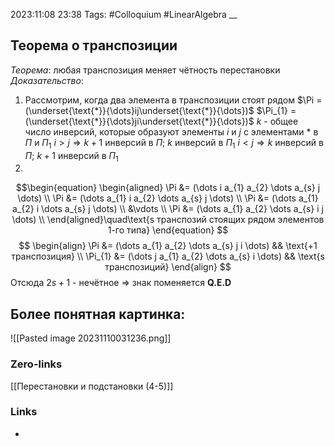 2023:11:08 23:38
Tags: #Colloquium #LinearAlgebra 
__
## Теорема о транспозиции
*Теорема*: любая транспозиция меняет чётность перестановки
*Доказательство*:
1) Рассмотрим, когда два элемента в транспозиции стоят рядом
   $\Pi = (\underset{\text{*}}{\dots}ij\underset{\text{*}}{\dots})$
   $\Pi_{1} = (\underset{\text{*}}{\dots}ji\underset{\text{*}}{\dots})$ 
   $k$ - общее число инверсий, которые образуют элементы $i$ и $j$ 
   с элементами $*$ в $\Pi$ и $\Pi_{1}$
   $i > j \Rightarrow k+1$ инверсий в $\Pi$; $k$ инверсий в $\Pi_{1}$ 
   $i < j \Rightarrow k$ инверсий в $\Pi$; $k+1$ инверсий в $\Pi_{1}$
2) 
$$\begin{equation}
\begin{aligned}
\Pi &= (\dots i a_{1} a_{2} \dots a_{s} j \dots) \\
\Pi &= (\dots a_{1} i a_{2} \dots a_{s} j \dots) \\
\Pi &= (\dots a_{1} a_{2} i \dots a_{s} j \dots) \\
&\vdots \\
\Pi &= (\dots a_{1} a_{2} \dots a_{s} i j \dots) \\
\end{aligned}\quad\text{s транспозий стоящих рядом элементов 1-го типа}
\end{equation}
$$
$$
\begin{align}
\Pi &= (\dots a_{1} a_{2} \dots a_{s} j i \dots) && \text{+1 транспозиция} \\
\Pi_{1} &= (\dots j a_{1} a_{2} \dots a_{s} i \dots) && \text{s транспозиций}
\end{align}
$$
Отсюда $2s+1$ - нечётное $\Rightarrow$ знак поменяется
**Q.E.D**

## Более понятная картинка:
![[Pasted image 20231110031236.png]]
### Zero-links
[[Перестановки и подстановки (4-5)]]
### Links
-